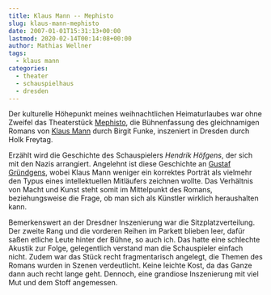 ```yaml
---
title: Klaus Mann -- Mephisto
slug: klaus-mann-mephisto
date: 2007-01-01T15:31:13+00:00
lastmod: 2020-02-14T00:14:08+00:00
author: Mathias Wellner
tags:
  - klaus mann
categories:
  - theater
  - schauspielhaus
  - dresden
---
```

Der kulturelle Höhepunkt meines weihnachtlichen Heimaturlaubes war ohne Zweifel das Theaterstück [Mephisto](https://de.wikipedia.org/wiki/Mephisto_%28Roman%29), die Bühnenfassung des gleichnamigen Romans von [Klaus Mann](https://de.wikipedia.org/wiki/Klaus_Mann) durch Birgit Funke, inszeniert in Dresden durch Holk Freytag.
<!--more-->

Erzählt wird die Geschichte des Schauspielers _Hendrik Höfgens_, der sich mit den Nazis arrangiert. Angelehnt ist diese Geschichte an [Gustaf Gründgens](https://de.wikipedia.org/wiki/Gustaf_Gr%C3%BCndgens), wobei Klaus Mann weniger ein korrektes Porträt als vielmehr den Typus eines intellektuellen Mitläufers zeichnen wollte. Das Verhältnis von Macht und Kunst steht somit im Mittelpunkt des Romans, beziehungsweise die Frage, ob man sich als Künstler wirklich heraushalten kann.

Bemerkenswert an der Dresdner Inszenierung war die Sitzplatzverteilung. Der zweite Rang und die vorderen Reihen im Parkett blieben leer, dafür saßen etliche Leute hinter der Bühne, so auch ich. Das hatte eine schlechte Akustik zur Folge, gelegentlich verstand man die Schauspieler einfach nicht. Zudem war das Stück recht fragmentarisch angelegt, die Themen des Romans wurden in Szenen verdeutlicht. Keine leichte Kost, da das Ganze dann auch recht lange geht. Dennoch, eine grandiose Inszenierung mit viel Mut und dem Stoff angemessen.